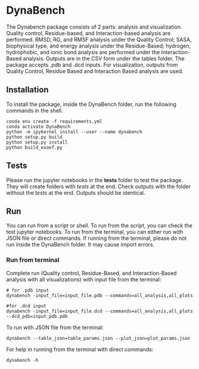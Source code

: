 # DynaBench
The Dynabench package consists of 2 parts: analysis and visualization. Quality control, Residue-based, and Interaction-based analysis are performed. RMSD, RG, and RMSF analysis under the Quality Control; SASA, biophysical type, and energy analysis under the Residue-Based; hydrogen, hydrophobic, and ionic bond analysis are performed under the Interaction-Based analysis. Outputs are in the CSV form under the tables folder. The package accepts .pdb and .dcd inputs. For visualization, outputs from Quality Control, Residue Based and Interaction Based analysis are used.
## Installation
To install the package, inside the DynaBench folder, run the following commands in the shell.
```
conda env create -f requirements.yml
conda activate DynaBench
python -m ipykernel install --user --name dynabench
python setup.py build
python setup.py install
python build_evoef.py
```
## Tests
Please run the jupyter notebooks in the **tests** folder to test the package. They will create folders with *tests* at the end. Check outputs with the folder without the *tests* at the end. Outputs should be identical.

## Run
You can run from a script or shell. To run from the script, you can check the test jupyter notebooks. To run from the terminal, you can either run with JSON file or direct commands. If running from the terminal, please do not run inside the DynaBench folder. It may cause import errors.

### Run from terminal
Complete run (Quality control, Residue-Based, and Interaction-Based analysis with all visualizations) with input file from the terminal:
```
# for .pdb input
dynabench -input_file=input_file.pdb --commands=all_analysis,all_plots

#for .dcd input
dynabench -input_file=input_file.dcd --commands=all_analysis,all_plots --dcd_pdb=input_pdb.pdb
```
To run with JSON file from the terminal:
```
dynabench --table_json=table_params.json --plot_json=plot_params.json
```

For help in running from the terminal with direct commands: 
```
dynabench -h
```
